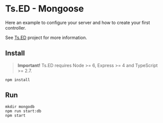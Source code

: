 # Ts.ED - Mongoose

Here an example to configure your server and how to create your first controller.

See [Ts.ED](https://romakita.github.io/ts-express-decorators) project for more information.

## Install

> **Important!** Ts.ED requires Node >= 6, Express >= 4 and TypeScript >= 2.7.

```batch
npm install
```

## Run

```
mkdir mongodb
npm run start:db
npm start
```
